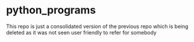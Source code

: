 # python_programs
This repo is just a consolidated version of the previous repo which is being deleted as it was not seen user friendly to refer for somebody
